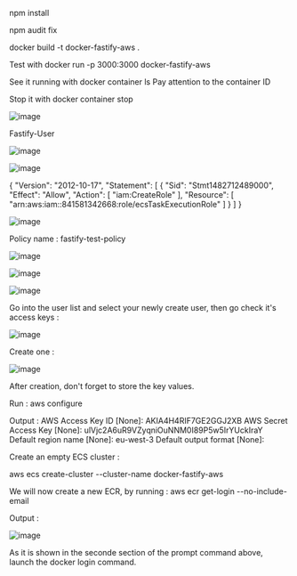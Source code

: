 npm install

npm audit fix

docker build -t docker-fastify-aws .

Test with 
docker run -p 3000:3000 docker-fastify-aws

See it running with
docker container ls
Pay attention to the container ID

Stop it with
docker container stop <CONTAINER-ID>

![image](https://user-images.githubusercontent.com/74706889/233377325-372ffab4-ddcf-467d-ae97-358dca530abf.png)

  Fastify-User
  
  ![image](https://user-images.githubusercontent.com/74706889/233379750-f465a9a9-fdfc-4820-b25c-a53676e19ee7.png)

  
![image](https://user-images.githubusercontent.com/74706889/233377536-62eda0c6-8cda-4e98-b797-866594e7815d.png)

{
    "Version": "2012-10-17",
    "Statement": [
        {
            "Sid": "Stmt1482712489000",
            "Effect": "Allow",
            "Action": [
                "iam:CreateRole"
            ],
            "Resource": [
                "arn:aws:iam::841581342668:role/ecsTaskExecutionRole"
            ]
        }
    ]
}
  
![image](https://user-images.githubusercontent.com/74706889/233378597-06b90f63-63db-4680-9e44-0c8c8ab4c280.png)

  
Policy name : fastify-test-policy
  
  
  ![image](https://user-images.githubusercontent.com/74706889/233380237-5bfc07ec-a216-46ad-84c7-0bd34e5ee00e.png)

  
  ![image](https://user-images.githubusercontent.com/74706889/233380362-f0d8c21c-ffb2-4f61-af3a-c272b69b4293.png)

  
  ![image](https://user-images.githubusercontent.com/74706889/233380484-6a51c218-3a58-4482-96f9-0f5916bfcef9.png)

  
Go into the user list and select your newly create user, then go check it's access keys :
  
  ![image](https://user-images.githubusercontent.com/74706889/233380955-cc797055-a371-4f02-89d1-b1a5561717f3.png)

  Create one :
  
  ![image](https://user-images.githubusercontent.com/74706889/233381106-2f0f2276-1ff1-4d3d-b94b-8f544dd2135a.png)

  After creation, don't forget to store the key values.
  
  
Run : aws configure
  
Output :
AWS Access Key ID [None]: AKIA4H4RIF7GE2GGJ2XB
AWS Secret Access Key [None]: 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
Default region name [None]: eu-west-3
Default output format [None]: 
  
  
Create an empty ECS cluster :
  
  aws ecs create-cluster --cluster-name docker-fastify-aws
  
We will now create a new ECR, by running : aws ecr get-login --no-include-email
  
  Output :
  
  
  ![image](https://user-images.githubusercontent.com/74706889/233387617-c9916e3a-7ad7-4626-aa40-1f6d2c5bda99.png)

  As it is shown in the seconde section of the prompt command above, launch the docker login command.
  
  
  
  
  
  
  
  
